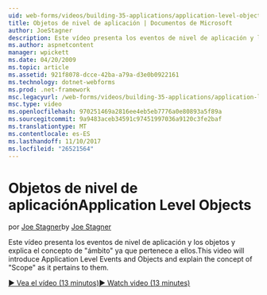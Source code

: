 ```yaml
---
uid: web-forms/videos/building-35-applications/application-level-objects
title: Objetos de nivel de aplicación | Documentos de Microsoft
author: JoeStagner
description: Este vídeo presenta los eventos de nivel de aplicación y los objetos y explica el concepto de &quot;ámbito&quot; ya que pertenece a ellos.
ms.author: aspnetcontent
manager: wpickett
ms.date: 04/20/2009
ms.topic: article
ms.assetid: 921f8078-dcce-42ba-a79a-d3e0b0922161
ms.technology: dotnet-webforms
ms.prod: .net-framework
msc.legacyurl: /web-forms/videos/building-35-applications/application-level-objects
msc.type: video
ms.openlocfilehash: 970251469a2816ee4eb5eb7776a0e80893a5f89a
ms.sourcegitcommit: 9a9483aceb34591c97451997036a9120c3fe2baf
ms.translationtype: MT
ms.contentlocale: es-ES
ms.lasthandoff: 11/10/2017
ms.locfileid: "26521564"
---
```

<a name="application-level-objects"></a><span data-ttu-id="b2acc-103">Objetos de nivel de aplicación</span><span class="sxs-lookup"><span data-stu-id="b2acc-103">Application Level Objects</span></span>
====================
<span data-ttu-id="b2acc-104">por [Joe Stagner](https://github.com/JoeStagner)</span><span class="sxs-lookup"><span data-stu-id="b2acc-104">by [Joe Stagner](https://github.com/JoeStagner)</span></span>

<span data-ttu-id="b2acc-105">Este vídeo presenta los eventos de nivel de aplicación y los objetos y explica el concepto de &quot;ámbito&quot; ya que pertenece a ellos.</span><span class="sxs-lookup"><span data-stu-id="b2acc-105">This video will introduce Application Level Events and Objects and explain the concept of &quot;Scope&quot; as it pertains to them.</span></span>

[<span data-ttu-id="b2acc-106">&#9654; Vea el vídeo (13 minutos)</span><span class="sxs-lookup"><span data-stu-id="b2acc-106">&#9654; Watch video (13 minutes)</span></span>](https://channel9.msdn.com/Blogs/ASP-NET-Site-Videos/application-level-objects)
